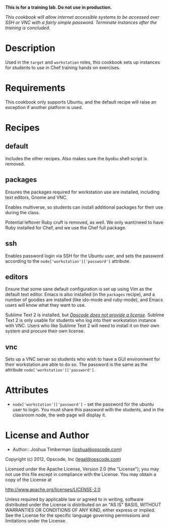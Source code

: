 **This is for a training lab. Do not use in production.**

_This cookbook will allow internet accessible systems to be accessed
over SSH or VNC with a fairly simple password. Terminate instances
after the training is concluded._

Description
===========

Used in the `target` and `workstation` roles, this cookbook sets up
instances for students to use in Chef training hands on exercises.

Requirements
============

This cookbook only supports Ubuntu, and the default recipe will raise
an exception if another platform is used.

Recipes
=======

## default

Includes the other recipes. Also makes sure the byobu shell script is
removed.

## packages

Ensures the packages required for workstation use are installed,
including text editors, Gnome and VNC.

Enables multiverse, so students can install additional packages for
their use during the class.

Potential leftover Ruby cruft is removed, as well. We only want/need
to have Ruby installed for Chef, and we use the Chef full package.

## ssh

Enables password login via SSH for the Ubuntu user, and sets the
password according to the `node['workstation']['password']` attribute.

## editors

Ensure that some sane default configuration is set up using Vim as the
default text editor. Emacs is also installed (in the `packages`
recipe), and a number of goodies are installed (like ido-mode and
ruby-mode), and Emacs users will know what they want to use.

Sublime Text 2 is installed, but
*[Opscode does not provide a license](http://www.sublimetext.com/eula)*.
Sublime Text 2 is only usable for students who log into their
workstation instance with VNC. Users who like Sublime Text 2 will need
to install it on their own system and procure their own license.

## vnc

Sets up a VNC server so students who wish to have a GUI environment
for their workstation are able to do so. The password is the same as
the attribute `node['workstation']['password']`.

Attributes
==========

* `node['workstation']['password']` - set the password for the ubuntu
  user to login. You must share this password with the students, and
  in the classroom node, the web page will display it.

License and Author
==================

- Author:: Joshua Timberman (<joshua@opscode.com>)

Copyright (c) 2012, Opscode, Inc (<legal@opscode.com>)

Licensed under the Apache License, Version 2.0 (the "License"); you
may not use this file except in compliance with the License. You may
obtain a copy of the License at

http://www.apache.org/licenses/LICENSE-2.0

Unless required by applicable law or agreed to in writing, software
distributed under the License is distributed on an "AS IS" BASIS,
WITHOUT WARRANTIES OR CONDITIONS OF ANY KIND, either express or
implied. See the License for the specific language governing
permissions and limitations under the License.

